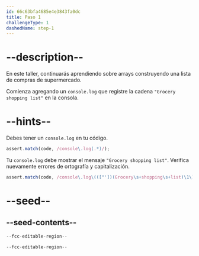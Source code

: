 ```yaml
---
id: 66c63bfa4685e4e3843fa0dc
title: Paso 1
challengeType: 1
dashedName: step-1
---
```


# --description--

En este taller, continuarás aprendiendo sobre arrays construyendo una lista de compras de supermercado.

Comienza agregando un `console.log` que registre la cadena `"Grocery shopping list"` en la consola.

# --hints--

Debes tener un `console.log` en tu código.

```js
assert.match(code, /console\.log(.*)/);
```

Tu `console.log` debe mostrar el mensaje `"Grocery shopping list"`. Verifica nuevamente errores de ortografía y capitalización.

```js
assert.match(code, /console\.log\((["'])(Grocery\s+shopping\s+list)\1\)/);
```

# --seed--

## --seed-contents--

```js
--fcc-editable-region--

--fcc-editable-region--
```
